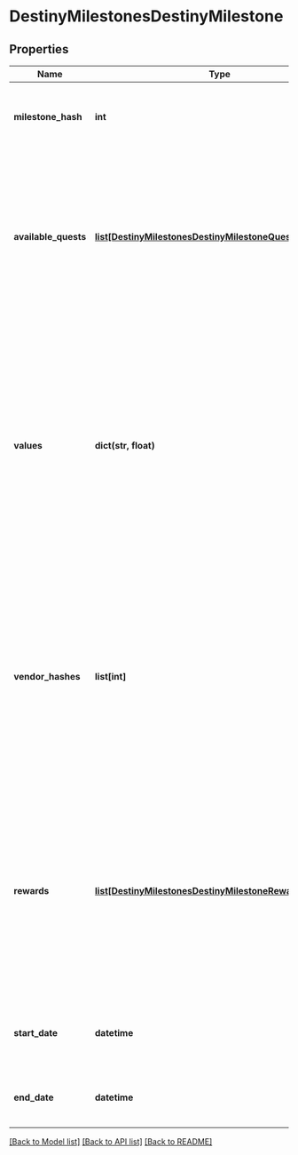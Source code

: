 # DestinyMilestonesDestinyMilestone

## Properties
Name | Type | Description | Notes
------------ | ------------- | ------------- | -------------
**milestone_hash** | **int** | The unique identifier for the Milestone.  Use it to look up the DestinyMilestoneDefinition, so  you can combine the other data in this contract with static definition data. | [optional] 
**available_quests** | [**list[DestinyMilestonesDestinyMilestoneQuest]**](DestinyMilestonesDestinyMilestoneQuest.md) | Indicates what quests are available for this Milestone.  Usually this will be only a single Quest, but some quests have multiple available that you  can choose from at any given time.  All possible quests for a milestone can be found in the DestinyMilestoneDefinition, but they must  be combined with this Live data to determine which one(s) are actually active right now.  It is possible for Milestones to not have any quests. | [optional] 
**values** | **dict(str, float)** | Milestones may have arbitrary key/value pairs associated with them, for data that users will  want to know about but that doesn&#39;t fit neatly into any of the common components such as Quests.  A good example of this would be - if this existed in Destiny 1 - the number of wins you currently have  on your Trials of Osiris ticket.  Looking in the DestinyMilestoneDefinition,  you can use the string identifier of this dictionary to look up more info about the value, including  localized string content for displaying the value.  The value in the dictionary is the floating point  number.  The definition will tell you how to format this number. | [optional] 
**vendor_hashes** | **list[int]** | A milestone may have one or more active vendors that are \&quot;related\&quot; to it (that provide rewards, or that  are the initiators of the Milestone).  I already regret this, even as I&#39;m typing it.  You see, sometimes a milestone may be directly correlated with a set of vendors that provide varying tiers  of rewards.  The player may not be able to interact with one or more of those vendors.  This will return  the hashes of the Vendors that the player *can* interact with, allowing you to show their current inventory  as rewards or related items to the Milestone or its activities. | [optional] 
**rewards** | [**list[DestinyMilestonesDestinyMilestoneRewardCategory]**](DestinyMilestonesDestinyMilestoneRewardCategory.md) | If the entity to which this component is attached has known active Rewards for the player, this will detail  information about those rewards, keyed by the RewardEntry Hash. (See DestinyMilestoneDefinition for  more information about Reward Entries)  Note that these rewards are not for the Quests related to the Milestone.  Think of these as \&quot;overview/checklist\&quot;  rewards that may be provided for Milestones that may provide rewards for performing a variety of tasks that  aren&#39;t under a specific Quest. | [optional] 
**start_date** | **datetime** | If known, this is the date when the event last began or refreshed.  It will only be populated for events with fixed  and repeating start and end dates. | [optional] 
**end_date** | **datetime** | If known, this is the date when the event will next end or repeat.  It will only be populated for events with fixed  and repeating start and end dates. | [optional] 

[[Back to Model list]](../README.md#documentation-for-models) [[Back to API list]](../README.md#documentation-for-api-endpoints) [[Back to README]](../README.md)


